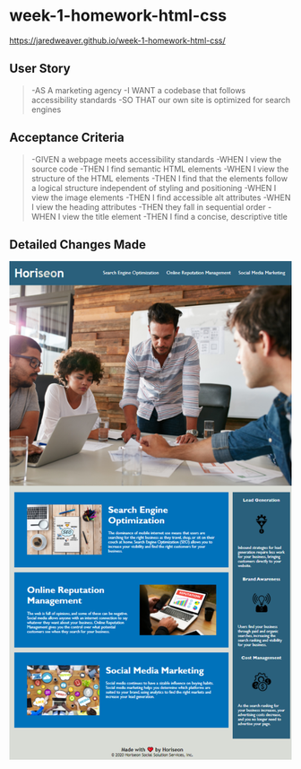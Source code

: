 
# week-1-homework-html-css

https://jaredweaver.github.io/week-1-homework-html-css/

## User Story

> -AS A marketing agency
  -I WANT a codebase that follows accessibility standards
  -SO THAT our own site is optimized for search engines


## Acceptance Criteria

> -GIVEN a webpage meets accessibility standards
-WHEN I view the source code
-THEN I find semantic HTML elements
-WHEN I view the structure of the HTML elements
-THEN I find that the elements follow a logical structure independent of styling and positioning
-WHEN I view the image elements
-THEN I find accessible alt attributes
-WHEN I view the heading attributes
-THEN they fall in sequential order
-WHEN I view the title element
-THEN I find a concise, descriptive title


## Detailed Changes Made



![alt text](assets/images/Screenshot-Horiseon-Fixed.png)
